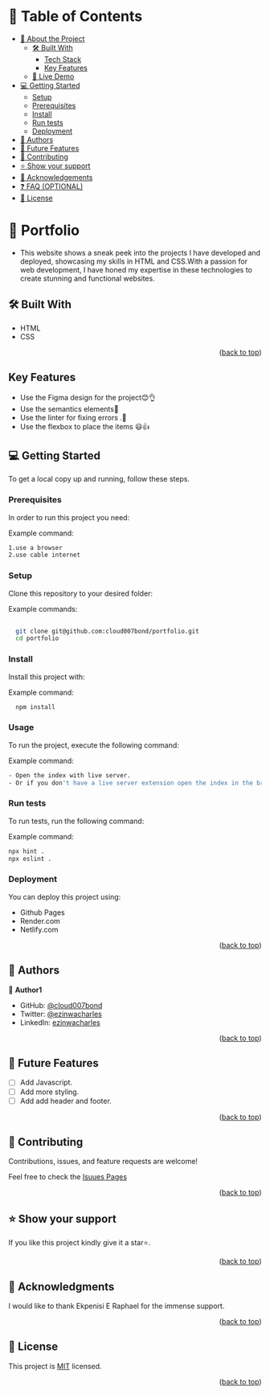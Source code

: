 <a name="readme-top"></a>

<!-- TABLE OF CONTENTS -->
# 📗 Table of Contents

- [📖 About the Project](#about-project)
  - [🛠️ Built With](#built-with)
    - [Tech Stack](#)
    - [Key Features](#)
  - [🚀 Live Demo](#)
- [💻 Getting Started](#getting-started)
  - [Setup](#setup)
  - [Prerequisites](#prerequisites)
  - [Install](#)
  - [Run tests](#run-tests)
  - [Deployment](#)
- [👥 Authors](#authors)
- [🔭 Future Features](#future-features)
- [🤝 Contributing](#contributing)
- [⭐ Show your support](#support)
- [🙏 Acknowledgements](#acknowledgements)
- [❓ FAQ (OPTIONAL)](#)
- [📝 License](#license)

<!-- PROJECT DESCRIPTION -->

# 📖 Portfolio <a name="about-project"></a>

- This website shows a sneak peek into the projects I have developed and deployed, showcasing my skills in HTML and CSS.With a passion for web development, I have honed my expertise in these technologies to create stunning and functional websites.

## 🛠️ Built With <a name="built-with"></a>

- HTML
- CSS

<p align="right">(<a href="#readme-top">back to top</a>)</p>

## Key Features

- Use the Figma design for the project😊👌
 - Use the semantics elements💯
-  Use the linter for fixing errors .🚀
- Use the flexbox to place the items 😃👍

<!-- GETTING STARTED -->

## 💻 Getting Started <a name="getting-started"></a>

To get a local copy up and running, follow these steps.

### Prerequisites

In order to run this project you need:

Example command:

```sh
1.use a browser
2.use cable internet
```
### Setup

Clone this repository to your desired folder:

Example commands:

```sh
  
  git clone git@github.com:cloud007bond/portfolio.git
  cd portfolio

```
### Install

Install this project with:


Example command:

```sh
  npm install
```
### Usage

To run the project, execute the following command:


Example command:

```sh
- Open the index with live server.
- Or if you don't have a live server extension open the index in the browser by clicking on the file .
```
### Run tests

To run tests, run the following command:

Example command:

```sh
npx hint .
npx eslint .
```
### Deployment

You can deploy this project using:

- Github Pages
- Render.com
- Netlify.com

<p align="right">(<a href="#readme-top">back to top</a>)</p>
<!-- AUTHORS -->

## 👥 Authors <a name="authors"></a>

👤 **Author1**

- GitHub: [@cloud007bond](https://github.com/cloud007bond)
- Twitter: [@ezinwacharles](https://twitter.com/ezinwacharles)
- LinkedIn: [ezinwacharles](https://www.linkedin.com/in/ichbindeutschen/)

<p align="right">(<a href="#readme-top">back to top</a>)</p>

<!-- FUTURE FEATURES -->
## 🔭 Future Features <a name="future-features"></a>

- [ ] Add Javascript.
- [ ] Add more styling.
- [ ] Add add header and footer.

<p align="right">(<a href="#readme-top">back to top</a>)</p>

<!-- CONTRIBUTING -->
## 🤝 Contributing <a name="contributing"></a>

Contributions, issues, and feature requests are welcome!

Feel free to check the [Isuues Pages](https://github.com/cloud007bond/portfolio/issues)

<p align="right">(<a href="#readme-top">back to top</a>)</p>

<!-- SUPPORT -->
## ⭐ Show your support <a name="support"></a>

If you like this project kindly give it a star⭐.

<p align="right">(<a href="#readme-top">back to top</a>)</p>

<!-- ACKNOWLEDGEMENTS -->
## 🙏 Acknowledgments <a name="acknowledgements"></a>

I would like to thank Ekpenisi E Raphael for the immense support.

<p align="right">(<a href="#readme-top">back to top</a>)</p>

<!-- LICENSE -->
## 📝 License <a name="license"></a>

This project is [MIT](https://github.com/cloud007bond/portfolio/blob/main/LICENSE) licensed.

<p align="right">(<a href="#readme-top">back to top</a>)</p>